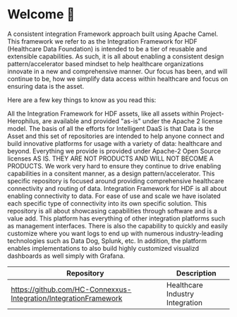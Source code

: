 # Welcome 👋
A consistent integration Framework approach built using Apache Camel. This framework we refer to as the Integration Framework for HDF (Healthcare Data Foundation) is intended to be a tier of reusable and extensible capabilities. As such, it is all about enabling a consistent design pattern/accelerator based mindset to help healthcare organizations innovate in a new and comprehensive manner. Our focus has been, and will continue to be, how we simplify data access within healthcare and focus on ensuring data is the asset.

Here are a few key things to know as you read this:

All the Integration Framework for HDF assets, like all assets within Project-Herophilus, are available and provided "as-is" under the Apache 2 license model.
The basis of all the efforts for Intelligent DaaS is that Data is the Asset and this set of repositories are intended to help anyone connect and build innovative platforms for usage with a variety of data: healthcare and beyond. Everything we provide is provided under Apache-2 Open Source licenses AS IS. THEY ARE NOT PRODUCTS AND WILL NOT BECOME A PRODUCTS. We work very hard to ensure they continue to drive enabling capabilities in a consitent manner, as a design pattern/accelerator. This specific repository is focused around providing comprehensive healthcare connectivity and routing of data.
Integration Framework for HDF is all about enabling connectivity to data. For ease of use and scale we have isolated each specific type of connectivity into its own specific solution. This repository is all about showcasing capabilities through software and is a value add.
This platform has everything of other integration platforms such as management interfaces. There is also the capability to quickly and easily customize where you want logs to end up with numerous industry-leading technologies such as Data Dog, Splunk, etc. In addition, the platform enables implementations to also build highly customized visualizd dashboards as well simply with Grafana.


| Repository                                         | Description  |
|--------------------------------------------------------|----------------|
|https://github.com/HC-Connexxus-Integration/IntegrationFramework | Healthcare Industry Integration |                                                                                                                                                                                                                                                           

<!--

**Here are some ideas to get you started:**

🙋‍♀️ A short introduction - what is your organization all about?
🌈 Contribution guidelines - how can the community get involved?
👩‍💻 Useful resources - where can the community find your docs? Is there anything else the community should know?
🍿 Fun facts - what does your team eat for breakfast?
🧙 Remember, you can do mighty things with the power of [Markdown](https://docs.github.com/github/writing-on-github/getting-started-with-writing-and-formatting-on-github/basic-writing-and-formatting-syntax)
-->
